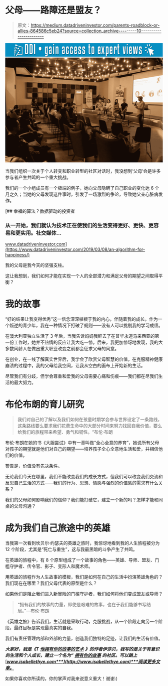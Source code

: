 # 父母——路障还是盟友？

> 原文：<https://medium.datadriveninvestor.com/parents-roadblock-or-allies-864586c5eb24?source=collection_archive---------10----------------------->

[![](img/27376ee1ca0b36bfd3938a8f00e537b1.png)](http://www.track.datadriveninvestor.com/1B9E)![](img/52448c399794c82ca29a483767623690.png)

当我们组织一次关于个人转变和职业转型的社区对话时，我没想到‘父母’会是许多参与者产生共鸣的一个重大挑战。

我们的一个小组成员有一个极端的例子，她向父母隐瞒了自己职业的变化达 6 个月之久；当她的父母发现这件事时，引发了一场激烈的争论，导致她父亲心脏病发作。

[](https://www.datadriveninvestor.com/2019/03/08/an-algorithm-for-happiness/) [## 幸福的算法？数据驱动的投资者

### 从一开始，我们就认为技术正在使我们的生活变得更好、更快、更容易和更实用。社交媒体…

www.datadriveninvestor.com](https://www.datadriveninvestor.com/2019/03/08/an-algorithm-for-happiness/) 

我的父母是我今天的坚强支柱。

这让我想到，我们如何才能在实现一个人的全部潜力和满足父母的期望之间取得平衡？

# **我的故事**

“好的结果让我变得优秀”这一信念深深植根于我的内心，伴随着我的成长。作为一个叛逆的青少年，我在一种情况下打破了规则——没有人可以挑剔我的学习成绩。

在澳大利亚独立生活了 3 年后，当我告诉妈妈我辞去了在普华永道马来西亚的第一份工作时，她并不热情的反应让我大吃一惊。后来，我更加惊讶地发现，我的大多数同龄人在做出重大职业改变之前都会征求父母的同意。

在创业，在一线了解真实世界后，我学会了欣赏父母智慧的价值。在克服精神健康崩溃的过程中，我的父母给我空间，让我从空白的画布上开始新的生活。

尽管我们有分歧，但学会尊重和爱我的父母需要心痛和伤痕——我们都在尽我们生活的最大努力。

# **布伦布朗的育儿研究**

> 我们对自己的了解以及我们如何在孩童时期学会参与世界设定了一条路线，这条路线要么要求我们花费生命中的大部分时间来努力找回自我价值，要么给我们的旅程带来希望、勇气和韧性。“布伦·布朗

布伦·布朗在她的书《大胆尝试》中有一章叫做“全心全意的养育”，她说所有父母对孩子的期望就是他们对自己的期望——培养孩子全心全意地生活和爱，并相信他们的价值。

警告是，价值没有先决条件。

无论我们今天在哪里，我们不能改变我们的成长方式，但我们可以改变我们交流和反思自己生活的方式——我们的行为、思想、情感与强烈的价值感的需求有什么关系？

我们的父母如何影响我们的信仰？我们能打破它，建立一个新的吗？怎样才能和同桌的父母沟通？

# **成为我们自己旅途中的英雄**

当我第一次看到坎贝尔·约瑟夫的英雄之旅时，我惊讶地看到我的人生旅程被分为 12 个阶段，尤其是“死亡与重生”，这与我最黑暗的斗争产生了共鸣。

在英雄的旅程中，有 8 个原型组成了一个故事的角色——英雄、导师、盟友、门槛守护者、传令官、影子、变形人和魔术师。

用英雄的旅程作为人生故事的模板，我们是如何在自己的生活中扮演英雄角色的？我们现在在哪里？我们父母代表的原型是什么？

如果他们是阻止我们进入新冒险的门槛守护者，我们如何将他们变成盟友或导师？

> “拥有我们的故事的力量，即使是艰难的故事，也在于我们能够书写结局。”—布伦·布朗

《英雄之旅》告诉我们，生活就是采取行动，克服挑战，从一个阶段走向另一个阶段，最终目标是实现最真实的自我。

我们有责任管理内部和外部的力量，创造我们独特的足迹，让我们的生活有价值。

***大家好，我是《T*** [***他拥有你的故事的艺术***](https://mailchi.mp/89cd9c1503f3/56bmhw2mx6) ***》的作者伊莎贝，我写的是关于有意识的生活和个人成长，建立一个名为“*** [***拥有你的故事***](https://www.facebook.com/oyscommunity) ***的社区。可以跳上***[***www.isabellethye.com***](http://www.isabellethye.com)***阅读更多文章。***

如果你喜欢你所读的，你的掌声对我来说意义重大！谢谢:)